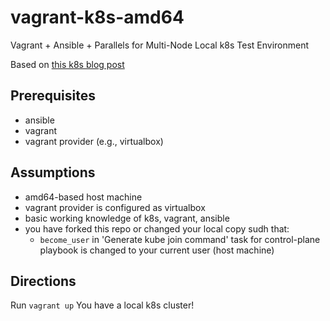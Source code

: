 # vagrant-k8s-amd64

Vagrant + Ansible + Parallels for Multi-Node Local k8s Test Environment

Based on [this k8s blog post](https://kubernetes.io/blog/2019/03/15/kubernetes-setup-using-ansible-and-vagrant/)

## Prerequisites
* ansible
* vagrant
* vagrant provider (e.g., virtualbox)

## Assumptions
* amd64-based host machine
* vagrant provider is configured as virtualbox
* basic working knowledge of k8s, vagrant, ansible
* you have forked this repo or changed your local copy sudh that:
    * `become_user` in 'Generate kube join command' task for control-plane playbook is changed to your current user (host machine)

## Directions
Run `vagrant up`
You have a local k8s cluster! 